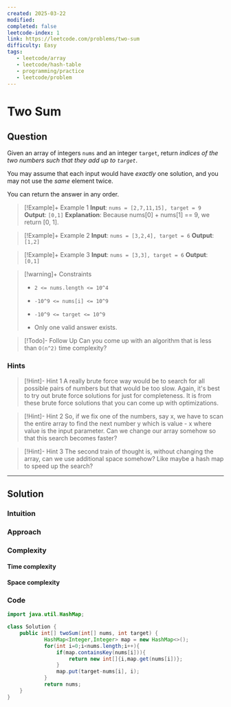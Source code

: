 ```yaml
---
created: 2025-03-22
modified: 
completed: false
leetcode-index: 1 
link: https://leetcode.com/problems/two-sum
difficulty: Easy 
tags:
   - leetcode/array
   - leetcode/hash-table 
   - programming/practice
   - leetcode/problem
---
```

# Two Sum

## Question
Given an array of integers `nums` and an integer `target`, return *indices of the two numbers such that they add up to `target`*.

You may assume that each input would have *exactly* one solution, and you may not use the *same* element twice.

You can return the answer in any order.

 

>[!Example]+ Example 1
>**Input**: `nums = [2,7,11,15], target = 9`
>**Output**: `[0,1]`
>**Explanation**:
>Because nums[0] + nums[1] == 9, we return [0, 1]. 

>[!Example]+ Example 2
>**Input**: `nums = [3,2,4], target = 6`
>**Output**: `[1,2]
`

>[!Example]+ Example 3
>**Input**: `nums = [3,3], target = 6`
>**Output**: `[0,1]
`

>[!warning]+ Constraints
>- `2 <= nums.length <= 10^4`
>
>- `-10^9 <= nums[i] <= 10^9`
>
>- `-10^9 <= target <= 10^9`
>
>- Only one valid answer exists.

>[!Todo]- Follow Up
>Can you come up with an algorithm that is less than `O(n^2)` time complexity?
### Hints
>[!Hint]- Hint 1
>A really brute force way would be to search for all possible pairs of numbers but that would be too slow. Again, it's best to try out brute force solutions for just for completeness. It is from these brute force solutions that you can come up with optimizations.

>[!Hint]- Hint 2
>So, if we fix one of the numbers, say x, we have to scan the entire array to find the next number y which is value - x where value is the input parameter. Can we change our array somehow so that this search becomes faster?

>[!Hint]- Hint 3
>The second train of thought is, without changing the array, can we use additional space somehow? Like maybe a hash map to speed up the search?

---
## Solution

### Intuition
<!--Describe your first thoughts on how to solve this problem -->


### Approach
<!-- Describe your approach to solving the problem. -->


### Complexity

#### Time complexity


#### Space complexity


### Code
```Java
import java.util.HashMap;

class Solution {
    public int[] twoSum(int[] nums, int target) {
            HashMap<Integer,Integer> map = new HashMap<>();
            for(int i=0;i<nums.length;i++){
                if(map.containsKey(nums[i])){
                    return new int[]{i,map.get(nums[i])};
                }
                map.put(target-nums[i], i);
            } 
            return nums;
    }
}
```